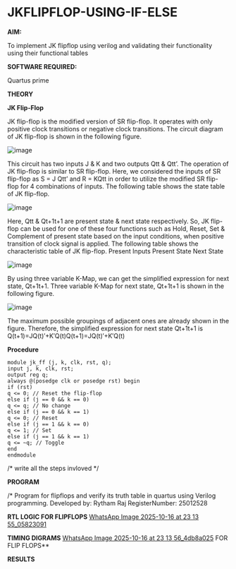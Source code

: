 # JKFLIPFLOP-USING-IF-ELSE

**AIM:** 

To implement  JK flipflop using verilog and validating their functionality using their functional tables

**SOFTWARE REQUIRED:**

Quartus prime

**THEORY**

**JK Flip-Flop**

JK flip-flop is the modified version of SR flip-flop. It operates with only positive clock transitions or negative clock transitions. The circuit diagram of JK flip-flop is shown in the following figure.

![image](https://github.com/naavaneetha/JKFLIPFLOP-USING-IF-ELSE/assets/154305477/a649c30b-232b-4558-b188-fd6c09845180)


This circuit has two inputs J & K and two outputs Qtt & Qtt’. The operation of JK flip-flop is similar to SR flip-flop. Here, we considered the inputs of SR flip-flop as S = J Qtt’ and R = KQtt in order to utilize the modified SR flip-flop for 4 combinations of inputs. The following table shows the state table of JK flip-flop.

![image](https://github.com/naavaneetha/JKFLIPFLOP-USING-IF-ELSE/assets/154305477/c4360742-e8a8-4937-b089-c46c0433f9a3)

 
Here, Qtt & Qt+1t+1 are present state & next state respectively. So, JK flip-flop can be used for one of these four functions such as Hold, Reset, Set & Complement of present state based on the input conditions, when positive transition of clock signal is applied. The following table shows the characteristic table of JK flip-flop. Present Inputs Present State Next State
 
![image](https://github.com/naavaneetha/JKFLIPFLOP-USING-IF-ELSE/assets/154305477/6c275261-a6d5-4c37-a3a7-1e88ca11c4cd)

By using three variable K-Map, we can get the simplified expression for next state, Qt+1t+1. Three variable K-Map for next state, Qt+1t+1 is shown in the following figure.
 
![image](https://github.com/naavaneetha/JKFLIPFLOP-USING-IF-ELSE/assets/154305477/5174f41b-0ce0-4329-a372-6d1943ea6673)

The maximum possible groupings of adjacent ones are already shown in the figure. Therefore, the simplified expression for next state Qt+1t+1 is Q(t+1)=JQ(t)′+K′Q(t)Q(t+1)=JQ(t)′+K′Q(t)

**Procedure**
```
module jk_ff (j, k, clk, rst, q); 
input j, k, clk, rst; 
output reg q; 
always @(posedge clk or posedge rst) begin 
if (rst) 
q <= 0; // Reset the flip-flop 
else if (j == 0 && k == 0) 
q <= q; // No change 
else if (j == 0 && k == 1) 
q <= 0; // Reset 
else if (j == 1 && k == 0) 
q <= 1; // Set 
else if (j == 1 && k == 1) 
q <= ~q; // Toggle 
end 
endmodule
```
/* write all the steps invloved */

**PROGRAM**

/* Program for flipflops and verify its truth table in quartus using Verilog programming. 
Developed by: Rytham Raj  RegisterNumber: 25012528

**RTL LOGIC FOR FLIPFLOPS**
[WhatsApp Image 2025-10-16 at 23 13 55_05823091](https://github.com/user-attachments/assets/cdaf5ed1-1415-4cd2-84c8-02d9e9d5f553)

**TIMING DIGRAMS**
[WhatsApp Image 2025-10-16 at 23 13 56_4db8a025](https://github.com/user-attachments/assets/652363e7-8a94-471c-bd66-a79d56a8b440)
FOR FLIP FLOPS**

**RESULTS**
